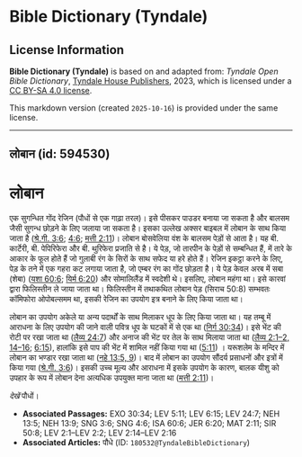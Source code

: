 # Bible Dictionary (Tyndale)

## License Information

**Bible Dictionary (Tyndale)** is based on and adapted from: _Tyndale Open Bible Dictionary_, [Tyndale House Publishers](https://tyndaleopenresources.com/), 2023, which is licensed under a [CC BY-SA 4.0 license](https://creativecommons.org/licenses/by-sa/4.0/legalcode.en).

This markdown version (created `2025-10-16`) is provided under the same license.



--------------------------------

## लोबान (id: 594530)

लोबान
=====

एक सुगन्धित गोंद रेजिन (पौधों से एक गाढ़ा तरल)। इसे पीसकर पाउडर बनाया जा सकता है और बालसम जैसी सुगन्ध छोड़ने के लिए जलाया जा सकता है। इसका उल्लेख अक्सर बाइबल में लोबान के साथ किया जाता है ([श्रे.गी. 3:6](https://ref.ly/Song3:6); [4:6](https://ref.ly/Song4:6); [मत्ती 2:11](https://ref.ly/Matt2:11))। लोबान बोसवेलिया वंश के बालसम पेड़ों से आता है। यह बी. कार्टेरी, बी. पेपिरिफेरा और बी. थुरिफेरा प्रजाति से है। ये पेड़, जो तारपीन के पेड़ों से सम्बन्धित हैं, में तारे के आकार के फूल होते हैं जो गुलाबी रंग के सिरों के साथ सफेद या हरे होते हैं। रेजिन इकट्ठा करने के लिए, पेड़ के तने में एक गहरा कट लगाया जाता है, जो एम्बर रंग का गोंद छोड़ता है। ये पेड़ केवल अरब में सबा (शेबा) ([यशा 60:6](https://ref.ly/Isa60:6); [यिर्म 6:20](https://ref.ly/Jer6:20)) और सोमालिलैंड में स्वदेशी थे। इसलिए, लोबान महंगा था। इसे कारवां द्वारा फिलिस्तीन ले जाया जाता था। फिलिस्तीन में तथाकथित लोबान पेड़ (सिराच 50:8\) सम्भवतः कॉमिफोरा ओपोबल्समम था, इसकी रेजिन का उपयोग इत्र बनाने के लिए किया जाता था।

लोबान का उपयोग अकेले या अन्य पदार्थों के साथ मिलाकर धूप के लिए किया जाता था। यह तम्बू में आराधना के लिए उपयोग की जाने वाली पवित्र धूप के घटकों में से एक था ([निर्ग 30:34](https://ref.ly/Exod30:34))। इसे भेंट की रोटी पर रखा जाता था ([लैव्य 24:7](https://ref.ly/Lev24:7)) और अनाज की भेंट पर तेल के साथ मिलाया जाता था ([लैव्य 2:1](https://ref.ly/Lev2:1-Lev2:2,Lev2:14-Lev2:16)[–](https://ref.ly/Lev2:1-Lev2:2)[2, 14](https://ref.ly/Lev2:1-Lev2:2,Lev2:14-Lev2:16)[–](https://ref.ly/Lev2:1-Lev2:2)[16](https://ref.ly/Lev2:1-Lev2:2,Lev2:14-Lev2:16); [6:15](https://ref.ly/Lev6:15)), हालांकि इसे पाप की भेंट में शामिल नहीं किया गया था ([5:11](https://ref.ly/Lev5:11)) । यरूशलेम के मन्दिर में लोबान का भण्डार रखा जाता था ([नहे 13:5, 9](https://ref.ly/Neh13:5,Neh13:9))। बाद में लोबान का उपयोग सौंदर्य प्रसाधनों और इत्रों में किया गया ([श्रे.गी. 3:6](https://ref.ly/Song3:6))। इसकी उच्च मूल्य और आराधना में इसके उपयोग के कारण, बालक यीशु को उपहार के रूप में लोबान देना अत्यधिक उपयुक्त माना जाता था ([मत्ती 2:11](https://ref.ly/Matt2:11))।

*देखें*  पौधों।

* **Associated Passages:** EXO 30:34; LEV 5:11; LEV 6:15; LEV 24:7; NEH 13:5; NEH 13:9; SNG 3:6; SNG 4:6; ISA 60:6; JER 6:20; MAT 2:11; SIR 50:8; LEV 2:1–LEV 2:2; LEV 2:14–LEV 2:16
* **Associated Articles:** पौधे (ID: `180532@TyndaleBibleDictionary`)

